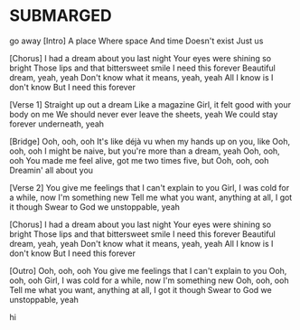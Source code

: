 # SUBMARGED
go away
  [Intro]
A place
Where space
And time
Doesn't exist
Just us

[Chorus]
I had a dream about you last night
Your eyes were shining so bright
Those lips and that bittersweet smile
I need this forever
Beautiful dream, yeah, yeah
Don't know what it means, yeah, yeah
All I know is I don't know
But I need this forever

[Verse 1]
Straight up out a dream
Like a magazine
Girl, it felt good with your body on me
We should never ever leave the sheets, yeah
We could stay forever underneath, yeah

[Bridge]
Ooh, ooh, ooh
It's like déjà vu when my hands up on you, like
Ooh, ooh, ooh
I might be naive, but you're more than a dream, yeah
Ooh, ooh, ooh
You made me feel alive, got me two times five, but
Ooh, ooh, ooh
Dreamin' all about you

[Verse 2]
You give me feelings that I can't explain to you
Girl, I was cold for a while, now I'm something new
Tell me what you want, anything at all, I got it though
Swear to God we unstoppable, yeah

[Chorus]
I had a dream about you last night
Your eyes were shining so bright
Those lips and that bittersweet smile
I need this forever
Beautiful dream, yeah, yeah
Don't know what it means, yeah, yeah
All I know is I don't know
But I need this forever

[Outro]
Ooh, ooh, ooh
You give me feelings that I can't explain to you
Ooh, ooh, ooh
Girl, I was cold for a while, now I'm something new
Ooh, ooh, ooh
Tell me what you want, anything at all, I got it though
Swear to God we unstoppable, yeah 








hi
